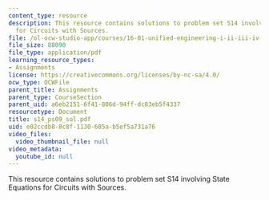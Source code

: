 ```yaml
---
content_type: resource
description: This resource contains solutions to problem set S14 involving State Equations
  for Circuits with Sources.
file: /ol-ocw-studio-app/courses/16-01-unified-engineering-i-ii-iii-iv-fall-2005-spring-2006/e02ccdb88c8f1130685ab5ef5a731a76_s14_ps09_sol.pdf
file_size: 88090
file_type: application/pdf
learning_resource_types:
- Assignments
license: https://creativecommons.org/licenses/by-nc-sa/4.0/
ocw_type: OCWFile
parent_title: Assignments
parent_type: CourseSection
parent_uid: a6eb2151-6f41-806d-94ff-dc83eb5f4337
resourcetype: Document
title: s14_ps09_sol.pdf
uid: e02ccdb8-8c8f-1130-685a-b5ef5a731a76
video_files:
  video_thumbnail_file: null
video_metadata:
  youtube_id: null
---
```

This resource contains solutions to problem set S14 involving State Equations for Circuits with Sources.
